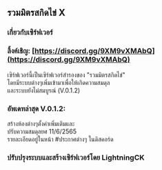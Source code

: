 ## รวมมิตรสกิดไข่ X
### เกี่ยวกับเซิร์ฟเวอร์

### ลิ้งค์เชิญ: [https://discord.gg/9XM9vXMAbQ](https://discord.gg/9XM9vXMAbQ)

เซิร์ฟเวอร์นี้เป็นเซิร์ฟเวอร์สำรองของ "รวมมิตรสกิดไข่"<br/>
โดยมีระบบต่างๆเพิ่มเข้ามาเพื่อให้เกิดความสมดุล<br/>
และระบบยังไม่สมบูรณ์ (V.0.1.2)<br/>

### อัพเดทล่าสุด V.0.1.2:   
สร้างห้องต่างๆตั้งค่าเพิ่มเติมและ<br/>
ปรับความสมดุลยศ 11/6/2565<br/>
รายละเอียดอยู่ในหน้า #ประกาศต่างๆ ในดิสคอร์ด<br/>



### ปรับปรุงระบบและสร้างเซิร์ฟเวอร์โดย LightningCK
